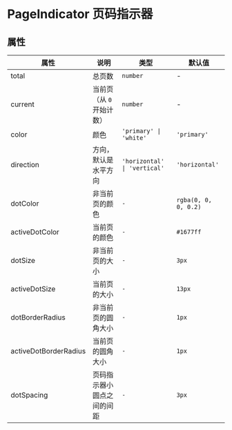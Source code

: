 # PageIndicator 页码指示器

<code src="./demos/demo1.tsx"></code>

## 属性

| 属性      | 说明                      | 类型                         | 默认值         |
| --------- | ------------------------- | ---------------------------- | -------------- |
| total     | 总页数                    | `number`                     | -              |
| current   | 当前页（从 `0` 开始计数） | `number`                     | -              |
| color     | 颜色                      | `'primary' \| 'white'`       | `'primary'`    |
| direction | 方向，默认是水平方向      | `'horizontal' \| 'vertical'` | `'horizontal'` |
| dotColor                | 非当前页的颜色  | `-`          | `rgba(0, 0, 0, 0.2)`       |
| activeDotColor         | 当前页的颜色   | `-`            | `#1677ff` |
| dotSize                | 非当前页的大小 | `-`            | `3px`                      |
| activeDotSize          | 当前页的大小  | `-`             | `13px`                     |
| dotBorderRadius        | 非当前页的圆角大小 | `-`        | `1px`                      |
| activeDotBorderRadius | 当前页的圆角大小   | `-`        | `1px` |
| dotSpacing              | 页码指示器小圆点之间的间距 | `-` | `3px`                      |
